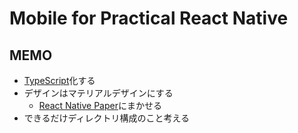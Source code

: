 # Mobile for Practical React Native

## MEMO
- [TypeScript]化する
- デザインはマテリアルデザインにする
  - [React Native Paper]にまかせる
- できるだけディレクトリ構成のこと考える

[TypeScript]: https://github.com/microsoft/TypeScript
[React Native Paper]: https://callstack.github.io/react-native-paper/

